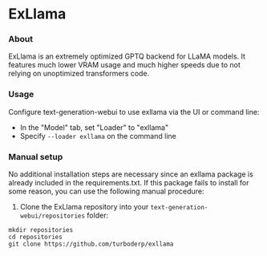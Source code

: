 # ExLlama

### About

ExLlama is an extremely optimized GPTQ backend for LLaMA models. It features much lower VRAM usage and much higher speeds due to not relying on unoptimized transformers code.

### Usage

Configure text-generation-webui to use exllama via the UI or command line:
   - In the "Model" tab, set "Loader" to "exllama"
   - Specify `--loader exllama` on the command line

### Manual setup

No additional installation steps are necessary since an exllama package is already included in the requirements.txt. If this package fails to install for some reason, you can use the following manual procedure:

1) Clone the ExLlama repository into your `text-generation-webui/repositories` folder:

```
mkdir repositories
cd repositories
git clone https://github.com/turboderp/exllama
```

